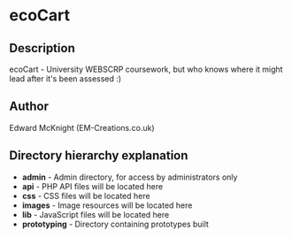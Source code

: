 ecoCart
=======

Description
-----------
ecoCart - University WEBSCRP coursework, but who knows where it might lead after it's been assessed :)

Author
-----------
Edward McKnight (EM-Creations.co.uk)

Directory hierarchy explanation
-----------  
* **admin** - Admin directory, for access by administrators only  
* **api** - PHP API files will be located here  
* **css** - CSS files will be located here  
* **images** - Image resources will be located here  
* **lib** - JavaScript files will be located here  
* **prototyping** - Directory containing prototypes built  